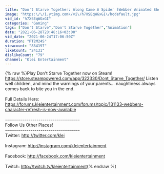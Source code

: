 ```yaml
---
title: "Don't Starve Together: Along Came A Spider [Webber Animated Short]"
image: "https:\/\/i.ytimg.com\/vi\/h7XSEqWGxGI\/hqdefault.jpg"
vid_id: "h7XSEqWGxGI"
categories: "Gaming"
tags: ["Don't Starve","Don't Starve Together","Animation"]
date: "2021-06-28T20:48:16+03:00"
vid_date: "2021-06-24T17:06:50Z"
duration: "PT2M24S"
viewcount: "834197"
likeCount: "24131"
dislikeCount: "79"
channel: "Klei Entertainment"
---
```

{% raw %}Play Don't Starve Together now on Steam! <a rel="nofollow" target="blank" href="https://store.steampowered.com/app/322330/Dont_Starve_Together/">https://store.steampowered.com/app/322330/Dont_Starve_Together/</a> Listen well children, and mind the warnings of your parents... naughtiness always comes back to bite you in the end.<br /><br />Full Details Here: <br /><a rel="nofollow" target="blank" href="https://forums.kleientertainment.com/forums/topic/131133-webbers-character-refresh-is-now-available">https://forums.kleientertainment.com/forums/topic/131133-webbers-character-refresh-is-now-available</a><br /><br />--------------------------------------<br />Follow Us Other Places!<br />--------------------------------------<br />Twitter: <a rel="nofollow" target="blank" href="http://twitter.com/klei">http://twitter.com/klei</a><br /><br />Instagram: <a rel="nofollow" target="blank" href="http://instagram.com/kleientertainment">http://instagram.com/kleientertainment</a><br /><br />Facebook: <a rel="nofollow" target="blank" href="http://facebook.com/kleientertainment">http://facebook.com/kleientertainment</a><br /><br />Twitch: <a rel="nofollow" target="blank" href="http://twitch.tv/kleientertainment">http://twitch.tv/kleientertainment</a>{% endraw %}

